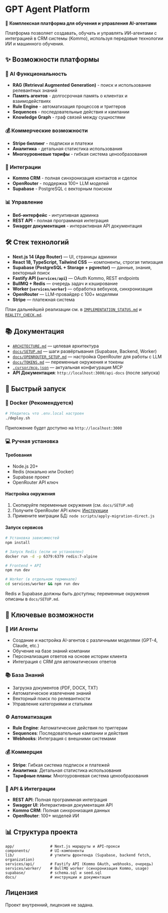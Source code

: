 # GPT Agent Platform

🚀 **Комплексная платформа для обучения и управления AI-агентами**

Платформа позволяет создавать, обучать и управлять ИИ-агентами с интеграцией в CRM системы (Kommo), используя передовые технологии ИИ и машинного обучения.

## ✨ Возможности платформы

### 🤖 AI Функциональность
- **RAG (Retrieval Augmented Generation)** - поиск и использование релевантных знаний
- **Память агентов** - долгосрочная память о клиентах и взаимодействиях
- **Rule Engine** - автоматизация процессов и триггеров
- **Sequences** - последовательные действия и кампании
- **Knowledge Graph** - граф связей между сущностями

### 💰 Коммерческие возможности
- **Stripe биллинг** - подписки и платежи
- **Аналитика** - детальная статистика использования
- **Многоуровневые тарифы** - гибкая система ценообразования

### 🔗 Интеграции
- **Kommo CRM** - полная синхронизация контактов и сделок
- **OpenRouter** - поддержка 100+ LLM моделей
- **Supabase** - PostgreSQL с векторным поиском

### 📊 Управление
- **Веб-интерфейс** - интуитивная админка
- **REST API** - полная программная интеграция
- **Swagger документация** - интерактивная API документация

## 🛠️ Стек технологий
- **Next.js 14 (App Router)** — UI, страницы админки
- **React 18, TypeScript, Tailwind CSS** — компоненты, строгая типизация
- **Supabase (PostgreSQL + Storage + pgvector)** — данные, знания, векторный поиск
- **Fastify API (`services/api`)** — OAuth Kommo, REST endpoints
- **BullMQ + Redis** — очередь задач и кэширование
- **Worker (`services/worker`)** — обработка вебхуков, синхронизация
- **OpenRouter** — LLM-провайдер с 100+ моделями
- **Stripe** — платежная система

План дальнейшей реализации см. в [`IMPLEMENTATION_STATUS.md`](./IMPLEMENTATION_STATUS.md) и [`REALITY_CHECK.md`](./REALITY_CHECK.md).

## 📚 Документация
- [`ARCHITECTURE.md`](./ARCHITECTURE.md) — целевая архитектура
- [`docs/SETUP.md`](./docs/SETUP.md) — шаги развёртывания (Supabase, Backend, Worker)
- [`docs/OPENROUTER_SETUP.md`](./docs/OPENROUTER_SETUP.md) — настройка OpenRouter для работы с LLM
- [`docs/TOKENS.md`](./docs/TOKENS.md) — переменные окружения и токены
- [`.cursor/mcp.json`](./.cursor/mcp.json) — актуальная конфигурация MCP
- **API Документация**: `http://localhost:3000/api-docs` (после запуска)

## 🚀 Быстрый запуск

### 🐳 Docker (Рекомендуется)
```bash
# Убедитесь что .env.local настроен
./deploy.sh
```
Приложение будет доступно на `http://localhost:3000`

### 💻 Ручная установка

#### Требования
- Node.js 20+
- Redis (локально или Docker)
- Supabase проект
- OpenRouter API ключ

#### Настройка окружения
1. Скопируйте переменные окружения (см. `docs/SETUP.md`)
2. Получите OpenRouter API ключ: [Инструкции](./docs/OPENROUTER_SETUP.md)
3. Примените миграции БД: `node scripts/apply-migration-direct.js`

#### Запуск сервисов
```bash
# Установка зависимостей
npm install

# Запуск Redis (если не установлен)
docker run -d -p 6379:6379 redis:7-alpine

# Frontend + API
npm run dev

# Worker (в отдельном терминале)
cd services/worker && npm run dev
```

Redis и Supabase должны быть доступны; переменные окружения описаны в `docs/SETUP.md`.

## 🎯 Ключевые возможности

### 🤖 ИИ Агенты
- Создание и настройка AI-агентов с различными моделями (GPT-4, Claude, etc.)
- Обучение на базе знаний компании
- Персонализация ответов на основе истории клиента
- Интеграция с CRM для автоматических ответов

### 📚 База Знаний
- Загрузка документов (PDF, DOCX, TXT)
- Автоматическое извлечение знаний
- Векторный поиск по релевантности
- Управление категориями и статьями

### ⚙️ Автоматизация
- **Rule Engine**: Автоматические действия по триггерам
- **Sequences**: Последовательные кампании и действия
- **Webhooks**: Интеграция с внешними системами

### 💰 Коммерция
- **Stripe**: Гибкая система подписок и платежей
- **Аналитика**: Детальная статистика использования
- **Тарифные планы**: Многоуровневая система ценообразования

### 🔧 API & Интеграции
- **REST API**: Полная программная интеграция
- **Swagger UI**: Интерактивная документация API
- **Kommo CRM**: Полная синхронизация данных
- **OpenRouter**: 100+ моделей ИИ

## 📊 Структура проекта
```
app/                # Next.js маршруты и API-прокси
components/         # UI-компоненты
lib/                # утилиты фронтенда (Supabase, backend fetch, organization)
services/api/       # Fastify API (Kommo OAuth, webhooks, очередь)
services/worker/    # BullMQ worker (синхронизация Kommo, usage)
supabase/           # schema.sql и seed.sql
docs/               # инструкции и документация
```

## Лицензия
Проект внутренний, лицензия не задана.
